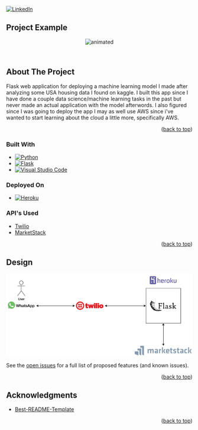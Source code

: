 <!-- Improved compatibility of back to top link: See: https://github.com/othneildrew/Best-README-Template/pull/73 -->
<a name="readme-top"></a>
<!--
*** Thanks for checking out the Best-README-Template. If you have a suggestion
*** that would make this better, please fork the repo and create a pull request
*** or simply open an issue with the tag "enhancement".
*** Don't forget to give the project a star!
*** Thanks again! Now go create something AMAZING! :D
-->



<!-- PROJECT SHIELDS -->
<!--
*** I'm using markdown "reference style" links for readability.
*** Reference links are enclosed in brackets [ ] instead of parentheses ( ).
*** See the bottom of this document for the declaration of the reference variables
*** for contributors-url, forks-url, etc. This is an optional, concise syntax you may use.
*** https://www.markdownguide.org/basic-syntax/#reference-style-links
-->
[![LinkedIn][linkedin-shield]][linkedin-url]


## Project Example
<!-- PROJECT LOGO -->
<p align="center">
  <img src="https://github.com/ageltz07/Flask_Housing_app/blob/main/housing_app_gif.GIF" alt="animated" />
</p>
<br />

<!-- ABOUT THE PROJECT -->
## About The Project

Flask web application for deploying a machine learning model I made after analyzing some USA housing data I found on kaggle. I built
this app since I have done a couple data science/machine learning tasks in the past but never made an actual application with the model afterwords. I also
figured since I was going to deploy the app I may as well use AWS since i've wanted to start learning about the cloud a little more, specifically AWS. 
<p align="right">(<a href="#readme-top">back to top</a>)</p>



### Built With
*  [![Python][python-shield]][python-url]
*  [![Flask][flask-shield]][flask-url]
*  [![Visual Studio Code][Visual Studio Code-shield]][Visual Studio Code-url]
### Deployed On
*  [![Heroku][Heroku-shield]][Heroku-url]
### API's Used
* [Twilio](https://www.twilio.com/)
* [MarketStack](https://marketstack.com/)

<p align="right">(<a href="#readme-top">back to top</a>)</p>

<!-- System Design -->
## Design
<p align="center">
  <img src="https://github.com/ageltz07/WhatsAppBot/blob/main/WhatsAppBotDesign.drawio.png"/>
</p>

See the [open issues](https://github.com/github_username/repo_name/issues) for a full list of proposed features (and known issues).

<p align="right">(<a href="#readme-top">back to top</a>)</p>

<!-- ACKNOWLEDGMENTS -->
## Acknowledgments

* [Best-README-Template](https://github.com/othneildrew/Best-README-Template)

<p align="right">(<a href="#readme-top">back to top</a>)</p>

<!-- MARKDOWN LINKS & IMAGES -->
<!-- https://www.markdownguide.org/basic-syntax/#reference-style-links -->
[contributors-shield]: https://img.shields.io/github/contributors/github_username/repo_name.svg?style=for-the-badge
[contributors-url]: https://github.com/github_username/repo_name/graphs/contributors
[forks-shield]: https://img.shields.io/github/forks/github_username/repo_name.svg?style=for-the-badge
[forks-url]: https://github.com/github_username/repo_name/network/members
[stars-shield]: https://img.shields.io/github/stars/github_username/repo_name.svg?style=for-the-badge
[stars-url]: https://github.com/github_username/repo_name/stargazers
[issues-shield]: https://img.shields.io/github/issues/github_username/repo_name.svg?style=for-the-badge
[issues-url]: https://github.com/github_username/repo_name/issues
[license-shield]: https://img.shields.io/github/license/github_username/repo_name.svg?style=for-the-badge
[license-url]: https://github.com/github_username/repo_name/blob/master/LICENSE.txt
[linkedin-shield]: https://img.shields.io/badge/-LinkedIn-black.svg?style=for-the-badge&logo=linkedin&colorB=555
[linkedin-url]: https://www.linkedin.com/in/adam-geltz/
[product-screenshot]: images/screenshot.png
[python-shield]: https://img.shields.io/badge/python-3670A0?style=for-the-badge&logo=python&logoColor=ffdd54
[python-url]: https://www.python.org/
[flask-shield]: https://img.shields.io/badge/flask-%23000.svg?style=for-the-badge&logo=flask&logoColor=white
[flask-url]: https://flask.palletsprojects.com/en/2.2.x/
[Visual Studio Code-shield]: https://img.shields.io/badge/Visual%20Studio%20Code-0078d7.svg?style=for-the-badge&logo=visual-studio-code&logoColor=white
[Visual Studio Code-url]: https://visualstudio.microsoft.com/
[Heroku-shield]: https://img.shields.io/badge/heroku-%23430098.svg?style=for-the-badge&logo=heroku&logoColor=white
[Heroku-url]: https://id.heroku.com/login
